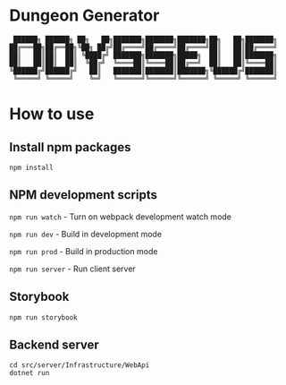 # Dungeon Generator
```
 ██████╗ ██████╗ ██╗   ██╗███████╗███████╗███████╗██╗   ██╗███████╗
██╔═══██╗██╔══██╗╚██╗ ██╔╝██╔════╝██╔════╝██╔════╝██║   ██║██╔════╝
██║   ██║██║  ██║ ╚████╔╝ ███████╗███████╗█████╗  ██║   ██║███████╗
██║   ██║██║  ██║  ╚██╔╝  ╚════██║╚════██║██╔══╝  ██║   ██║╚════██║
╚██████╔╝██████╔╝   ██║   ███████║███████║███████╗╚██████╔╝███████║
 ╚═════╝ ╚═════╝    ╚═╝   ╚══════╝╚══════╝╚══════╝ ╚═════╝ ╚══════╝
```
# How to use
## Install npm packages
```
npm install
```

## NPM development scripts
`npm run watch` - Turn on webpack development watch mode

`npm run dev` - Build in development mode

`npm run prod` - Build in production mode

`npm run server` - Run client server

## Storybook
```
npm run storybook
```

## Backend server
```
cd src/server/Infrastructure/WebApi
dotnet run
```